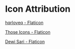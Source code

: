 # Icon Attribution

<a href="https://www.flaticon.com/free-icons/foursquare-check-in" title="foursquare check in icons">hqrloveq - Flaticon</a>

<a href="https://www.flaticon.com/free-icons/disabled" title="disabled icons">Those Icons - Flaticon</a>

<a href="https://www.flaticon.com/free-icons/image-analysis" title="image-analysis icons">Dewi Sari - Flaticon</a>
